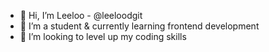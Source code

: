 - 👋 Hi, I’m Leeloo - @leeloodgit
- 🌱 I’m a student & currently learning frontend development 
- 💞️ I’m looking to level up my coding skills

<!---
leeloodgit/leeloodgit is a ✨ special ✨ repository because its `README.md` (this file) appears on your GitHub profile.
You can click the Preview link to take a look at your changes.
--->
